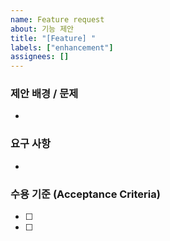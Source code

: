```yaml
---
name: Feature request
about: 기능 제안
title: "[Feature] "
labels: ["enhancement"]
assignees: []
---
```


### 제안 배경 / 문제
-

### 요구 사항
-

### 수용 기준 (Acceptance Criteria)
- [ ]
- [ ]
